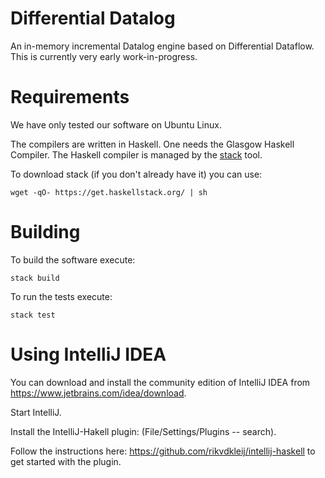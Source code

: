 # Differential Datalog

An in-memory incremental Datalog engine based on Differential Dataflow.
This is currently very early work-in-progress.

# Requirements

We have only tested our software on Ubuntu Linux.

The compilers are written in Haskell.  One needs the Glasgow Haskell
Compiler.  The Haskell compiler is managed by the
[stack](https://github.com/commercialhaskell/stack) tool.

To download stack (if you don't already have it) you can use:

```
wget -qO- https://get.haskellstack.org/ | sh
```

# Building

To build the software execute:

```
stack build
```

To run the tests execute:

```
stack test
```

# Using IntelliJ IDEA

You can download and install the community edition of IntelliJ IDEA
from https://www.jetbrains.com/idea/download.

Start IntelliJ.

Install the IntelliJ-Hakell plugin: (File/Settings/Plugins -- search).

Follow the instructions here: https://github.com/rikvdkleij/intellij-haskell to 
get started with the plugin.
